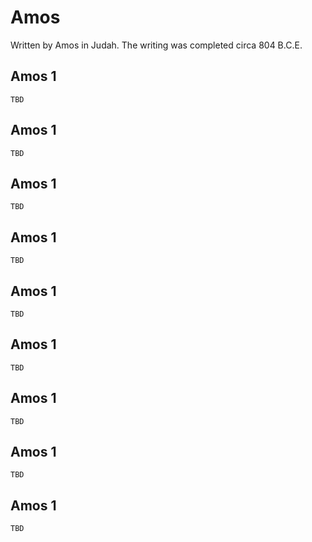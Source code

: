 # Amos

Written by Amos in Judah. The writing was completed circa 804 B.C.E.

## Amos 1

```
TBD
```


## Amos 1

```
TBD
```


## Amos 1

```
TBD
```


## Amos 1

```
TBD
```


## Amos 1

```
TBD
```


## Amos 1

```
TBD
```


## Amos 1

```
TBD
```


## Amos 1

```
TBD
```


## Amos 1

```
TBD
```


